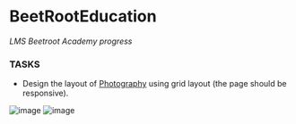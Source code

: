 # BeetRootEducation

_LMS Beetroot Academy progress_

### TASKS

- Design the layout of [Photography](https://www.figma.com/file/NWRef00m992HvdfI9mIuzM/CSS-Grid-Layout?node-id=0%3A1) using grid layout (the page should be responsive).

![image](https://user-images.githubusercontent.com/112722061/222779498-11cf0059-f9e4-4ca7-93e7-2832f2bea1dd.png)
![image](https://user-images.githubusercontent.com/112722061/222779590-b969e496-303f-490e-adc9-823b0471aad8.png)
